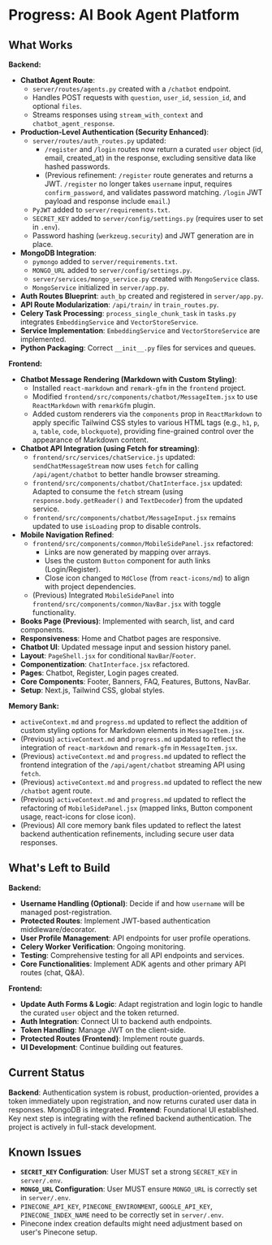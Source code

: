 # Progress: AI Book Agent Platform

## What Works

**Backend:**

- **Chatbot Agent Route**:
  - `server/routes/agents.py` created with a `/chatbot` endpoint.
  - Handles POST requests with `question`, `user_id`, `session_id`, and optional `files`.
  - Streams responses using `stream_with_context` and `chatbot_agent_response`.
- **Production-Level Authentication (Security Enhanced)**:
  - `server/routes/auth_routes.py` updated:
    - `/register` and `/login` routes now return a curated `user` object (id, email, created_at) in the response, excluding sensitive data like hashed passwords.
    - (Previous refinement: `/register` route generates and returns a JWT. `/register` no longer takes `username` input, requires `confirm_password`, and validates password matching. `/login` JWT payload and response include `email`.)
  - `PyJWT` added to `server/requirements.txt`.
  - `SECRET_KEY` added to `server/config/settings.py` (requires user to set in `.env`).
  - Password hashing (`werkzeug.security`) and JWT generation are in place.
- **MongoDB Integration**:
  - `pymongo` added to `server/requirements.txt`.
  - `MONGO_URL` added to `server/config/settings.py`.
  - `server/services/mongo_service.py` created with `MongoService` class.
  - `MongoService` initialized in `server/app.py`.
- **Auth Routes Blueprint**: `auth_bp` created and registered in `server/app.py`.
- **API Route Modularization**: `/api/train/` in `train_routes.py`.
- **Celery Task Processing**: `process_single_chunk_task` in `tasks.py` integrates `EmbeddingService` and `VectorStoreService`.
- **Service Implementation**: `EmbeddingService` and `VectorStoreService` are implemented.
- **Python Packaging**: Correct `__init__.py` files for services and queues.

**Frontend:**

- **Chatbot Message Rendering (Markdown with Custom Styling)**:
  - Installed `react-markdown` and `remark-gfm` in the `frontend` project.
  - Modified `frontend/src/components/chatbot/MessageItem.jsx` to use `ReactMarkdown` with `remarkGfm` plugin.
  - Added custom renderers via the `components` prop in `ReactMarkdown` to apply specific Tailwind CSS styles to various HTML tags (e.g., `h1`, `p`, `a`, `table`, `code`, `blockquote`), providing fine-grained control over the appearance of Markdown content.
- **Chatbot API Integration (using Fetch for streaming)**:
  - `frontend/src/services/chatService.js` updated: `sendChatMessageStream` now uses `fetch` for calling `/api/agent/chatbot` to better handle browser streaming.
  - `frontend/src/components/chatbot/ChatInterface.jsx` updated: Adapted to consume the `fetch` stream (using `response.body.getReader()` and `TextDecoder`) from the updated service.
  - `frontend/src/components/chatbot/MessageInput.jsx` remains updated to use `isLoading` prop to disable controls.
- **Mobile Navigation Refined**:
  - `frontend/src/components/common/MobileSidePanel.jsx` refactored:
    - Links are now generated by mapping over arrays.
    - Uses the custom `Button` component for auth links (Login/Register).
    - Close icon changed to `MdClose` (from `react-icons/md`) to align with project dependencies.
  - (Previous) Integrated `MobileSidePanel` into `frontend/src/components/common/NavBar.jsx` with toggle functionality.
- **Books Page (Previous)**: Implemented with search, list, and card components.
- **Responsiveness**: Home and Chatbot pages are responsive.
- **Chatbot UI**: Updated message input and session history panel.
- **Layout**: `PageShell.jsx` for conditional `NavBar`/`Footer`.
- **Componentization**: `ChatInterface.jsx` refactored.
- **Pages**: Chatbot, Register, Login pages created.
- **Core Components**: Footer, Banners, FAQ, Features, Buttons, NavBar.
- **Setup**: Next.js, Tailwind CSS, global styles.

**Memory Bank:**

- `activeContext.md` and `progress.md` updated to reflect the addition of custom styling options for Markdown elements in `MessageItem.jsx`.
- (Previous) `activeContext.md` and `progress.md` updated to reflect the integration of `react-markdown` and `remark-gfm` in `MessageItem.jsx`.
- (Previous) `activeContext.md` and `progress.md` updated to reflect the frontend integration of the `/api/agent/chatbot` streaming API using `fetch`.
- (Previous) `activeContext.md` and `progress.md` updated to reflect the new `/chatbot` agent route.
- (Previous) `activeContext.md` and `progress.md` updated to reflect the refactoring of `MobileSidePanel.jsx` (mapped links, Button component usage, react-icons for close icon).
- (Previous) All core memory bank files updated to reflect the latest backend authentication refinements, including secure user data responses.

## What's Left to Build

**Backend:**

- **Username Handling (Optional)**: Decide if and how `username` will be managed post-registration.
- **Protected Routes**: Implement JWT-based authentication middleware/decorator.
- **User Profile Management**: API endpoints for user profile operations.
- **Celery Worker Verification**: Ongoing monitoring.
- **Testing**: Comprehensive testing for all API endpoints and services.
- **Core Functionalities**: Implement ADK agents and other primary API routes (chat, Q&A).

**Frontend:**

- **Update Auth Forms & Logic**: Adapt registration and login logic to handle the curated `user` object and the token returned.
- **Auth Integration**: Connect UI to backend auth endpoints.
- **Token Handling**: Manage JWT on the client-side.
- **Protected Routes (Frontend)**: Implement route guards.
- **UI Development**: Continue building out features.

## Current Status

**Backend**: Authentication system is robust, production-oriented, provides a token immediately upon registration, and now returns curated user data in responses. MongoDB is integrated.
**Frontend**: Foundational UI established. Key next step is integrating with the refined backend authentication.
The project is actively in full-stack development.

## Known Issues

- **`SECRET_KEY` Configuration**: User MUST set a strong `SECRET_KEY` in `server/.env`.
- **`MONGO_URL` Configuration**: User MUST ensure `MONGO_URL` is correctly set in `server/.env`.
- `PINECONE_API_KEY`, `PINECONE_ENVIRONMENT`, `GOOGLE_API_KEY`, `PINECONE_INDEX_NAME` need to be correctly set in `server/.env`.
- Pinecone index creation defaults might need adjustment based on user's Pinecone setup.

